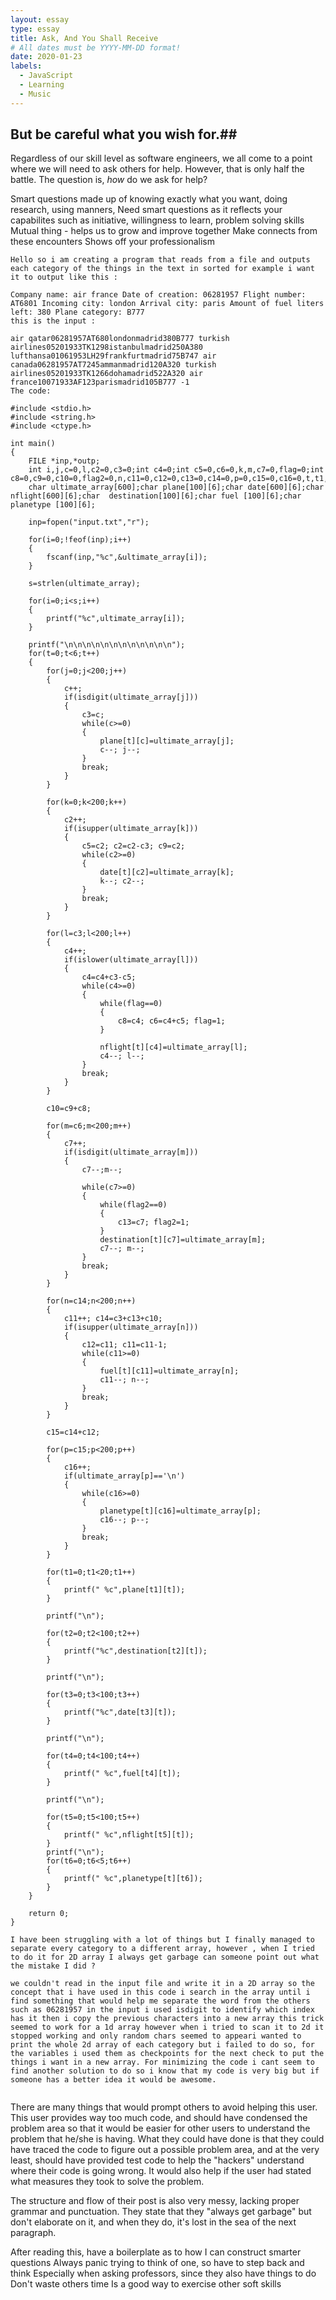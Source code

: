 ```yaml
---
layout: essay
type: essay
title: Ask, And You Shall Receive
# All dates must be YYYY-MM-DD format!
date: 2020-01-23
labels:
  - JavaScript
  - Learning
  - Music
---
```


## But be careful what you wish for.##

Regardless of our skill level as software engineers, we all come to a point where we will need to ask others for help. However, that is only half the battle. The question is, _how_ do we ask for help? 

Smart questions made up of knowing exactly what you want, doing research, using manners, 
Need smart questions as it reflects your capabilites such as initiative, willingness to learn, problem solving skills
Mutual thing - helps us to grow and improve together
Make connects from these encounters
Shows off your professionalism

``` 
Hello so i am creating a program that reads from a file and outputs each category of the things in the text in sorted for example i want it to output like this :

Company name: air france Date of creation: 06281957 Flight number: AT6801 Incoming city: london Arrival city: paris Amount of fuel liters left: 380 Plane category: B777
this is the input :

air qatar06281957AT680londonmadrid380B777 turkish airlines05201933TK1298istanbulmadrid250A380 lufthansa01061953LH29frankfurtmadrid75B747 air canada06281957AT7245ammanmadrid120A320 turkish airlines05201933TK1266dohamadrid522A320 air france10071933AF123parismadrid105B777 -1
The code:

#include <stdio.h>
#include <string.h>
#include <ctype.h>

int main()
{
    FILE *inp,*outp;
    int i,j,c=0,l,c2=0,c3=0;int c4=0;int c5=0,c6=0,k,m,c7=0,flag=0;int c8=0,c9=0,c10=0,flag2=0,n,c11=0,c12=0,c13=0,c14=0,p=0,c15=0,c16=0,t,t1,t2,t3,t4,t5,t6,t7,s;
    char ultimate_array[600];char plane[100][6];char date[600][6];char nflight[600][6];char  destination[100][6];char fuel [100][6];char planetype [100][6];

    inp=fopen("input.txt","r");

    for(i=0;!feof(inp);i++)
    {
        fscanf(inp,"%c",&ultimate_array[i]);
    }

    s=strlen(ultimate_array);

    for(i=0;i<s;i++)
    {
        printf("%c",ultimate_array[i]);
    }

    printf("\n\n\n\n\n\n\n\n\n\n\n\n");
    for(t=0;t<6;t++)
    {
        for(j=0;j<200;j++)
        {
            c++;
            if(isdigit(ultimate_array[j]))
            {
                c3=c;
                while(c>=0)
                {
                    plane[t][c]=ultimate_array[j];
                    c--; j--;
                }
                break;
            }
        }

        for(k=0;k<200;k++)
        {
            c2++;
            if(isupper(ultimate_array[k]))
            {
                c5=c2; c2=c2-c3; c9=c2;
                while(c2>=0)
                {
                    date[t][c2]=ultimate_array[k];
                    k--; c2--;
                }
                break;
            }
        }

        for(l=c3;l<200;l++)
        {
            c4++;
            if(islower(ultimate_array[l]))
            {
                c4=c4+c3-c5;
                while(c4>=0)
                {
                    while(flag==0)
                    {
                        c8=c4; c6=c4+c5; flag=1;
                    }

                    nflight[t][c4]=ultimate_array[l];
                    c4--; l--;
                }
                break;
            }
        }

        c10=c9+c8;

        for(m=c6;m<200;m++)
        {
            c7++;
            if(isdigit(ultimate_array[m]))
            {
                c7--;m--;

                while(c7>=0)
                {
                    while(flag2==0)
                    {
                        c13=c7; flag2=1;
                    }
                    destination[t][c7]=ultimate_array[m];
                    c7--; m--;
                }
                break;
            }
        }

        for(n=c14;n<200;n++)
        {
            c11++; c14=c3+c13+c10;
            if(isupper(ultimate_array[n]))
            {
                c12=c11; c11=c11-1;
                while(c11>=0)
                {
                    fuel[t][c11]=ultimate_array[n];
                    c11--; n--;
                }
                break;
            }
        }

        c15=c14+c12;

        for(p=c15;p<200;p++)
        {
            c16++;
            if(ultimate_array[p]=='\n')
            {
                while(c16>=0)
                {
                    planetype[t][c16]=ultimate_array[p];
                    c16--; p--;
                }
                break;
            }
        }

        for(t1=0;t1<20;t1++)
        {
            printf(" %c",plane[t1][t]);
        }

        printf("\n");

        for(t2=0;t2<100;t2++)
        {
            printf("%c",destination[t2][t]);
        }

        printf("\n");

        for(t3=0;t3<100;t3++)
        {
            printf("%c",date[t3][t]);
        }

        printf("\n");

        for(t4=0;t4<100;t4++)
        {
            printf(" %c",fuel[t4][t]);
        }

        printf("\n");

        for(t5=0;t5<100;t5++)
        {
            printf(" %c",nflight[t5][t]);
        }
        printf("\n");
        for(t6=0;t6<5;t6++)
        {
            printf(" %c",planetype[t][t6]);
        }
    }

    return 0;
}

I have been struggling with a lot of things but I finally managed to separate every category to a different array, however , when I tried to do it for 2D array I always get garbage can someone point out what the mistake I did ?

we couldn't read in the input file and write it in a 2D array so the concept that i have used in this code i search in the array until i find something that would help me separate the word from the others such as 06281957 in the input i used isdigit to identify which index has it then i copy the previous characters into a new array this trick seemed to work for a 1d array however when i tried to scan it to 2d it stopped working and only random chars seemed to appeari wanted to print the whole 2d array of each category but i failed to do so, for the variables i used them as checkpoints for the next check to put the things i want in a new array. For minimizing the code i cant seem to find another solution to do so i know that my code is very big but if someone has a better idea it would be awesome.
    
```
There are many things that would prompt others to avoid helping this user. This user provides way too much code, and should have condensed the problem area so that it would be easier for other users to understand the problem that he/she is having. What they could have done is that they could have traced the code to figure out a possible problem area, and at the very least, should have provided test code to help the "hackers" understand where their code is going wrong. It would also help if the user had stated what measures they took to solve the problem. 

The structure and flow of their post is also very messy, lacking proper grammar and punctuation. They state that they "always get garbage" but don't elaborate on it, and when they do, it's lost in the sea of the next paragraph. 

After reading this, have a boilerplate as to how I can construct smarter questions
Always panic trying to think of one, so have to step back and think
Especially when asking professors, since they also have things to do
Don't waste others time
Is a good way to exercise other soft skills

